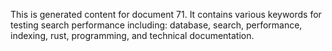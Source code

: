 This is generated content for document 71. It contains various keywords for testing search performance including: database, search, performance, indexing, rust, programming, and technical documentation.